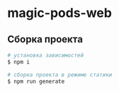 # magic-pods-web

## Сборка проекта

```bash
# установка зависимостей
$ npm i

# сборка проекта в режиме статики
$ npm run generate
```
